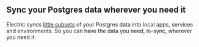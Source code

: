 ## Sync your Postgres data <span class="no-wrap-sm">wherever <span class="no-wrap">you need it</span></span>

Electric syncs [little subsets](/docs/guides/shapes) of your Postgres data into local apps<span class="no-wrap-sm">, services and environments</span>. <span class="hidden-md"><span class="no-wrap-lg">So you can have the data you need</span>, <span class="no-wrap">in-sync</span>, <span class="no-wrap">wherever you need it</span>.</span>
